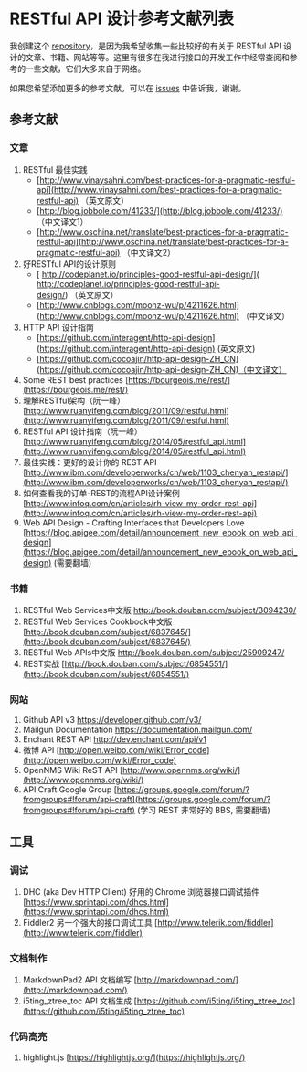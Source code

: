 
# RESTful API 设计参考文献列表 #

我创建这个 [repository](https://github.com/aisuhua/restful-api-design-references)，是因为我希望收集一些比较好的有关于 RESTful API 设计的文章、书籍、网站等等。这里有很多在我进行接口的开发工作中经常查阅和参考的一些文献，它们大多来自于网络。

如果您希望添加更多的参考文献，可以在 [issues](https://github.com/aisuhua/restful-api-design-references/issues) 中告诉我，谢谢。

## 参考文献 ##

### 文章 ###

1. RESTful 最佳实践
	- [http://www.vinaysahni.com/best-practices-for-a-pragmatic-restful-api](http://www.vinaysahni.com/best-practices-for-a-pragmatic-restful-api) （英文原文）
	- [http://blog.jobbole.com/41233/](http://blog.jobbole.com/41233/) （中文译文1）
	- [http://www.oschina.net/translate/best-practices-for-a-pragmatic-restful-api](http://www.oschina.net/translate/best-practices-for-a-pragmatic-restful-api) （中文译文2）
2. 好RESTful API的设计原则
	- [ http://codeplanet.io/principles-good-restful-api-design/]( http://codeplanet.io/principles-good-restful-api-design/) （英文原文）
	- [http://www.cnblogs.com/moonz-wu/p/4211626.html](http://www.cnblogs.com/moonz-wu/p/4211626.html) （中文译文）
7. HTTP API 设计指南 
	- [https://github.com/interagent/http-api-design](https://github.com/interagent/http-api-design) (英文原文)
	- [https://github.com/cocoajin/http-api-design-ZH_CN](https://github.com/cocoajin/http-api-design-ZH_CN)（中文译文）
3. Some REST best practices [https://bourgeois.me/rest/](https://bourgeois.me/rest/)
4. 理解RESTful架构（阮一峰） [http://www.ruanyifeng.com/blog/2011/09/restful.html](http://www.ruanyifeng.com/blog/2011/09/restful.html)
5. RESTful API 设计指南（阮一峰） [http://www.ruanyifeng.com/blog/2014/05/restful_api.html](http://www.ruanyifeng.com/blog/2014/05/restful_api.html)
6. 最佳实践：更好的设计你的 REST API [http://www.ibm.com/developerworks/cn/web/1103_chenyan_restapi/](http://www.ibm.com/developerworks/cn/web/1103_chenyan_restapi/)
8. 如何查看我的订单-REST的流程API设计案例 [http://www.infoq.com/cn/articles/rh-view-my-order-rest-api](http://www.infoq.com/cn/articles/rh-view-my-order-rest-api)
9. Web API Design - Crafting Interfaces that Developers Love [https://blog.apigee.com/detail/announcement_new_ebook_on_web_api_design](https://blog.apigee.com/detail/announcement_new_ebook_on_web_api_design) (需要翻墙)

### 书籍 ###

1. RESTful Web Services中文版 [http://book.douban.com/subject/3094230/ ](http://book.douban.com/subject/3094230/ )
2. RESTful Web Services Cookbook中文版 [http://book.douban.com/subject/6837645/](http://book.douban.com/subject/6837645/) 
3. RESTful Web APIs中文版 [http://book.douban.com/subject/25909247/ ](http://book.douban.com/subject/25909247/ )
4. REST实战 [http://book.douban.com/subject/6854551/](http://book.douban.com/subject/6854551/)


### 网站 ###

1. Github API v3 [https://developer.github.com/v3/ ](https://developer.github.com/v3/ )
2. Mailgun Documentation [https://documentation.mailgun.com/ ](https://documentation.mailgun.com/ )
3. Enchant REST API [http://dev.enchant.com/api/v1 ](http://dev.enchant.com/api/v1 )
4. 微博 API [http://open.weibo.com/wiki/Error_code](http://open.weibo.com/wiki/Error_code)
5. OpenNMS Wiki ReST API [http://www.opennms.org/wiki/](http://www.opennms.org/wiki/)
6. API Craft Google Group [https://groups.google.com/forum/?fromgroups#!forum/api-craft](https://groups.google.com/forum/?fromgroups#!forum/api-craft) (学习 REST 非常好的 BBS, 需要翻墙)


## 工具 ##

### 调试 ###

1. DHC (aka Dev HTTP Client)  好用的 Chrome 浏览器接口调试插件 [https://www.sprintapi.com/dhcs.html](https://www.sprintapi.com/dhcs.html)
2. Fiddler2 另一个强大的接口调试工具 [http://www.telerik.com/fiddler](http://www.telerik.com/fiddler)

### 文档制作 ###

1. MarkdownPad2 API 文档编写 [http://markdownpad.com/](http://markdownpad.com/)
1. i5ting_ztree_toc API 文档生成 [https://github.com/i5ting/i5ting_ztree_toc](https://github.com/i5ting/i5ting_ztree_toc)

### 代码高亮 ###

1. highlight.js [https://highlightjs.org/](https://highlightjs.org/)









